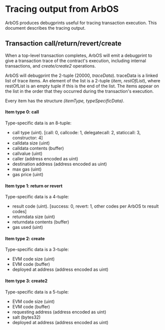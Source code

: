 # Tracing output from ArbOS

ArbOS produces debugprints useful for tracing transaction execution. This document describes the tracing output.

## Transaction call/return/revert/create

When a top-level transaction completes, ArbOS will emit a debugprint to give a transaction trace of the contract's execution, including internal transactions, and *create/create2* operations.

ArbOS will debugprint the 2-tuple (20000, *traceData*).  traceData is a linked list of trace items. An element of the list is a 2-tuple (*item, restOfList*), where restOfList is an empty tuple if this is the end of the list. The items appear on the list in the order that they occurred during the transaction's execution.

Every item has the structure *(itemType, typeSpecificData)*. 

#### Item type 0: call

Type-specific data is an 8-tuple:

* call type (uint). [call: 0, callcode: 1, delegatecall: 2, staticcall: 3, constructor: 4]
* calldata size (uint)
* calldata contents (buffer)
* callvalue (uint)
* caller (address encoded as uint)
* destination address (address encoded as uint)
* max gas (uint)
* gas price (uint)

#### Item type 1: return or revert

Type-specific data is a 4-tuple:

* result code (uint). [success: 0, revert: 1, other codes per ArbOS tx result codes]
* returndata size (uint)
* returndata contents (buffer)
* gas used (uint)

#### Item type 2: create

Type-specific data is a 3-tuple:

* EVM code size (uint)
* EVM code (buffer)
* deployed at address (address encoded as uint)

#### Item type 3: create2

Type-specific data is a 5-tuple:

* EVM code size (uint)
* EVM code (buffer)
* requesting address (address encoded as uint)
* salt (bytes32)
* deployed at address (address encoded as uint)

